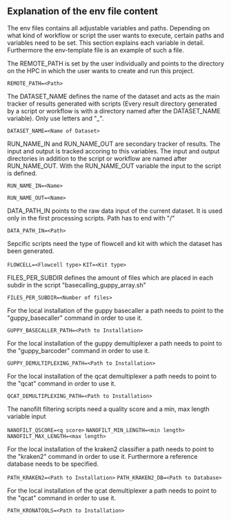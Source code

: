 ## Explanation of the env file content

The env files contains all adjustable variables and paths. Depending on what kind of workflow or script the user wants to execute, certain paths and variables need to be set. This section explains each variable in detail. Furthermore the env-template file is an example of such a file.

The REMOTE_PATH is set by the user individually and points to the directory on the HPC in which the user wants to create and run this project.

`REMOTE_PATH=<Path>`

The DATASET_NAME defines the name of the dataset and acts as the main tracker of results generated with scripts (Every result directory generated by a script or workflow is with a directory named after the DATASET_NAME variable). Only use letters and "_".

`DATASET_NAME=<Name of Dataset>`

RUN_NAME_IN and RUN_NAME_OUT are secondary tracker of results. The input and output is tracked accoring to this variables. The input and output directories in addition to the script or workflow are named after RUN_NAME_OUT. With the RUN_NAME_OUT variable the input to the script is defined.

`RUN_NAME_IN=<Name>`

`RUN_NAME_OUT=<Name>`

DATA_PATH_IN points to the raw data input of the current dataset. It is used only in the first processing scripts. Path has to end with "/"

`DATA_PATH_IN=<Path>`

Sepcific scripts need the type of flowcell and kit with which the dataset has been generated.

`FLOWCELL=<Flowcell type>`
`KIT=<Kit type>`

FILES_PER_SUBDIR defines the amount of files which are placed in each subdir in the script "basecalling_guppy_array.sh"

`FILES_PER_SUBDIR=<Number of files>`

For the local installation of the guppy basecaller a path needs to point to the "guppy_basecaller" command in order to use it.

`GUPPY_BASECALLER_PATH=<Path to Installation>`

For the local installation of the guppy demultiplexer a path needs to point to the "guppy_barcoder" command in order to use it.

`GUPPY_DEMULTIPLEXING_PATH=<Path to Installation>`

For the local installation of the qcat demultiplexer a path needs to point to the "qcat" command in order to use it.

`QCAT_DEMULTIPLEXING_PATH=<Path to Installation>`

The nanofilt filtering scripts need a quality score and a min, max length variable input

`NANOFILT_QSCORE=<q score>`
`NANOFILT_MIN_LENGTH=<min length>`
`NANOFILT_MAX_LENGTH=<max length>`

For the local installation of the kraken2 classifier a path needs to point to the "kraken2" command in order to use it. Furthermore a reference database needs to be specified.

`PATH_KRAKEN2=<Path to Installation>`
`PATH_KRAKEN2_DB=<Path to Database>`

For the local installation of the qcat demultiplexer a path needs to point to the "qcat" command in order to use it.

`PATH_KRONATOOLS=<Path to Installation>`